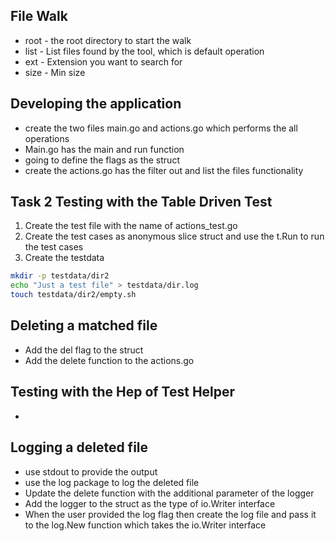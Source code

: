 ## File Walk 

- root - the root directory to start the walk
- list - List files found by the tool, which is default operation 
- ext - Extension you want to search for 
- size - Min size 
## Developing the application 
- create the two files  main.go and actions.go which performs the all operations 
- Main.go has the main and run function 
- going to define the flags as the struct 
- create the actions.go has the filter out and list the files functionality 

## Task 2 Testing with the Table Driven Test
1. Create the test file with the name of actions_test.go 
2. Create the test cases as anonymous slice struct and use the t.Run to run the test cases
3. Create the testdata 

```bash
mkdir -p testdata/dir2 
echo "Just a test file" > testdata/dir.log
touch testdata/dir2/empty.sh
```

## Deleting a matched file 

- Add the del flag to the struct
- Add the delete function to the actions.go

## Testing with the Hep of Test Helper
- 


## Logging a deleted file 

- use stdout to provide the output 
- use the log package to log the deleted file
- Update the delete function with the additional parameter of the logger
- Add the logger to the struct as the type of io.Writer interface
- When the user provided the log flag then create the log file and pass it to the log.New function which takes the io.Writer interface